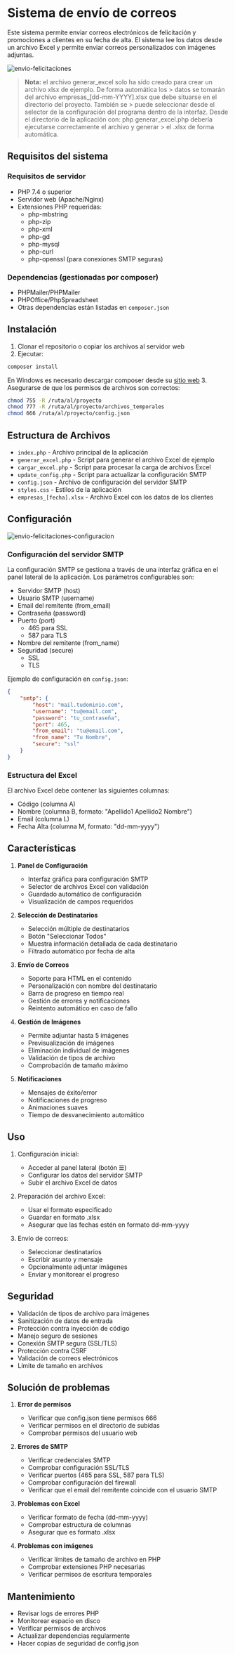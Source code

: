 # Sistema de envío de correos 

Este sistema permite enviar correos electrónicos de felicitación y promociones a clientes en su fecha de alta. El sistema lee los datos desde un archivo Excel y permite enviar correos personalizados con imágenes adjuntas.

![envio-felicitaciones](https://github.com/user-attachments/assets/6da68474-5d6c-4e1f-a523-c5aebe4fc839)

> **Nota:** el archivo generar_excel solo ha sido creado para crear un archivo xlsx de ejemplo. De forma automática los > datos se tomarán del archivo empresas_[dd-mm-YYYY].xlsx que debe situarse en el directorio del proyecto. También se   > puede seleccionar desde el selector de la configuración del programa dentro de la interfaz.
> Desde el directorio de la aplicación con: php generar_excel.php debería ejecutarse correctamente el archivo y generar > el .xlsx de forma automática.

## Requisitos del sistema

### Requisitos de servidor
- PHP 7.4 o superior
- Servidor web (Apache/Nginx)
- Extensiones PHP requeridas:
  - php-mbstring
  - php-zip
  - php-xml
  - php-gd
  - php-mysql
  - php-curl
  - php-openssl (para conexiones SMTP seguras)

### Dependencias (gestionadas por composer)
- PHPMailer/PHPMailer
- PHPOffice/PhpSpreadsheet
- Otras dependencias están listadas en `composer.json`

## Instalación

1. Clonar el repositorio o copiar los archivos al servidor web
2. Ejecutar:
```bash
composer install
```
En Windows es necesario descargar composer desde su [sitio web](https://getcomposer.org/)
3. Asegurarse de que los permisos de archivos son correctos:
```bash
chmod 755 -R /ruta/al/proyecto
chmod 777 -R /ruta/al/proyecto/archivos_temporales
chmod 666 /ruta/al/proyecto/config.json
```

## Estructura de Archivos

- `index.php` - Archivo principal de la aplicación
- `generar_excel.php` - Script para generar el archivo Excel de ejemplo
- `cargar_excel.php` - Script para procesar la carga de archivos Excel
- `update_config.php` - Script para actualizar la configuración SMTP
- `config.json` - Archivo de configuración del servidor SMTP
- `styles.css` - Estilos de la aplicación
- `empresas_[fecha].xlsx` - Archivo Excel con los datos de los clientes

## Configuración

![envio-felicitaciones-configuracion](https://github.com/user-attachments/assets/c082f248-d704-44e5-9baa-400535d0fb30)

### Configuración del servidor SMTP
La configuración SMTP se gestiona a través de una interfaz gráfica en el panel lateral de la aplicación. Los parámetros configurables son:

- Servidor SMTP (host)
- Usuario SMTP (username)
- Email del remitente (from_email)
- Contraseña (password)
- Puerto (port)
  - 465 para SSL
  - 587 para TLS
- Nombre del remitente (from_name)
- Seguridad (secure)
  - SSL
  - TLS

Ejemplo de configuración en `config.json`:
```json
{
    "smtp": {
        "host": "mail.tudominio.com",
        "username": "tu@email.com",
        "password": "tu_contraseña",
        "port": 465,
        "from_email": "tu@email.com",
        "from_name": "Tu Nombre",
        "secure": "ssl"
    }
}
```

### Estructura del Excel
El archivo Excel debe contener las siguientes columnas:
- Código (columna A)
- Nombre (columna B, formato: "Apellido1 Apellido2 Nombre")
- Email (columna L)
- Fecha Alta (columna M, formato: "dd-mm-yyyy")

## Características

1. **Panel de Configuración**
   - Interfaz gráfica para configuración SMTP
   - Selector de archivos Excel con validación
   - Guardado automático de configuración
   - Visualización de campos requeridos

2. **Selección de Destinatarios**
   - Selección múltiple de destinatarios
   - Botón "Seleccionar Todos"
   - Muestra información detallada de cada destinatario
   - Filtrado automático por fecha de alta

3. **Envío de Correos**
   - Soporte para HTML en el contenido
   - Personalización con nombre del destinatario
   - Barra de progreso en tiempo real
   - Gestión de errores y notificaciones
   - Reintento automático en caso de fallo

4. **Gestión de Imágenes**
   - Permite adjuntar hasta 5 imágenes
   - Previsualización de imágenes
   - Eliminación individual de imágenes
   - Validación de tipos de archivo
   - Comprobación de tamaño máximo

5. **Notificaciones**
   - Mensajes de éxito/error
   - Notificaciones de progreso
   - Animaciones suaves
   - Tiempo de desvanecimiento automático

## Uso

1. Configuración inicial:
   - Acceder al panel lateral (botón ☰)
   - Configurar los datos del servidor SMTP
   - Subir el archivo Excel de datos

2. Preparación del archivo Excel:
   - Usar el formato especificado
   - Guardar en formato .xlsx
   - Asegurar que las fechas estén en formato dd-mm-yyyy

3. Envío de correos:
   - Seleccionar destinatarios
   - Escribir asunto y mensaje
   - Opcionalmente adjuntar imágenes
   - Enviar y monitorear el progreso

## Seguridad
- Validación de tipos de archivo para imágenes
- Sanitización de datos de entrada
- Protección contra inyección de código
- Manejo seguro de sesiones
- Conexión SMTP segura (SSL/TLS)
- Protección contra CSRF
- Validación de correos electrónicos
- Límite de tamaño en archivos

## Solución de problemas

1. **Error de permisos**
   - Verificar que config.json tiene permisos 666
   - Verificar permisos en el directorio de subidas
   - Comprobar permisos del usuario web

2. **Errores de SMTP**
   - Verificar credenciales SMTP
   - Comprobar configuración SSL/TLS
   - Verificar puertos (465 para SSL, 587 para TLS)
   - Comprobar configuración del firewall
   - Verificar que el email del remitente coincide con el usuario SMTP

3. **Problemas con Excel**
   - Verificar formato de fecha (dd-mm-yyyy)
   - Comprobar estructura de columnas
   - Asegurar que es formato .xlsx

4. **Problemas con imágenes**
   - Verificar límites de tamaño de archivo en PHP
   - Comprobar extensiones PHP necesarias
   - Verificar permisos de escritura temporales

## Mantenimiento
- Revisar logs de errores PHP
- Monitorear espacio en disco
- Verificar permisos de archivos
- Actualizar dependencias regularmente
- Hacer copias de seguridad de config.json

